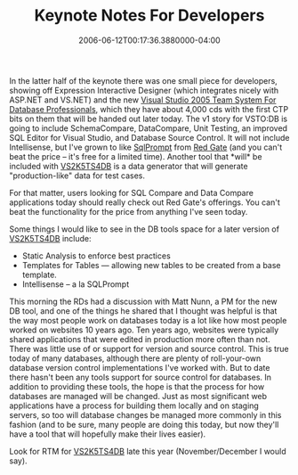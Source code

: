 ﻿---
title: Keynote Notes For Developers
date: "2006-06-12T00:17:36.3880000-04:00"
description: In the latter half of the keynote there was one small piece for
featuredImage: img/18611-featured.png
---

In the latter half of the keynote there was one small piece for developers, showing off Expression Interactive Designer (which integrates nicely with ASP.NET and VS.NET) and the new [Visual Studio 2005 Team System For Database Professionals](http://msdn.microsoft.com/vstudio/teamsystem/products/dbpro), which they have about 4,000 cds with the first CTP bits on them that will be handed out later today. The v1 story for VSTO:DB is going to include SchemaCompare, DataCompare, Unit Testing, an improved SQL Editor for Visual Studio, and Database Source Control. It will not include Intellisense, but I've grown to like [SqlPrompt](http://red-gate.com/products/SQL_Prompt/index.htm) from [Red Gate](http://red-gate.com/) (and you can't beat the price – it's free for a limited time). Another tool that \*will\* be included with [VS2K5TS4DB](http://msdn.microsoft.com/vstudio/teamsystem/products/dbpro) is a data generator that will generate "production-like" data for test cases.

For that matter, users looking for SQL Compare and Data Compare applications today should really check out Red Gate's offerings. You can't beat the functionality for the price from anything I've seen today.

Some things I would like to see in the DB tools space for a later version of [VS2K5TS4DB](http://msdn.microsoft.com/vstudio/teamsystem/products/dbpro) include:

* Static Analysis to enforce best practices
* Templates for Tables — allowing new tables to be created from a base template.
* Intellisense – a la SQLPrompt

This morning the RDs had a discussion with Matt Nunn, a PM for the new DB tool, and one of the things he shared that I thought was helpful is that the way most people work on databases today is a lot like how most people worked on websites 10 years ago. Ten years ago, websites were typically shared applications that were edited in production more often than not. There was little use of or support for version and source control. This is true today of many databases, although there are plenty of roll-your-own database version control implementations I've worked with. But to date there hasn't been any tools support for source control for databases. In addition to providing these tools, the hope is that the process for how databases are managed will be changed. Just as most significant web applications have a process for building them locally and on staging servers, so too will database changes be managed more commonly in this fashion (and to be sure, many people are doing this today, but now they'll have a tool that will hopefully make their lives easier).

Look for RTM for [VS2K5TS4DB](http://msdn.microsoft.com/vstudio/teamsystem/products/dbpro) late this year (November/December I would say).

